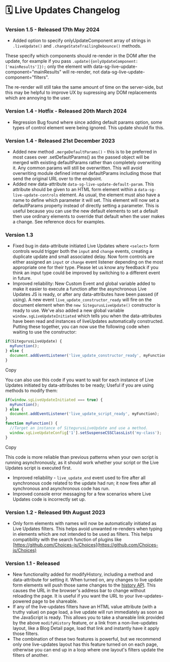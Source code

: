 # 🗓️ Live Updates Changelog

### Version 1.5 - Released 17th May 2024 <a href="#version-15-released-17th-may-2024" id="version-15-released-17th-may-2024"></a>

* Added option to specify onlyUpdateComponent array of strings in `.liveUpdate()` and `.changeStateTrailingDebounce()` methods.

These specify which components should re-render in the DOM after the update, for example if you pass `.update({onlyUpdateComponent: ['mainResults']});` only the element with data-sg-live-update-component="mainResults" will re-render, not data-sg-live-update-component="filters".

The re-render will still take the same amount of time on the server-side, but this may be helpful to improve UX by supressing any DOM replacements which are annoying to the user.

### Version 1.4 - Hotfix - Released 20th March 2024 <a href="#version-14-hotfix-released-20th-march-2024" id="version-14-hotfix-released-20th-march-2024"></a>

* Regression Bug found where since adding default params option, some types of control element were being ignored. This update should fix this.

### Version 1.4 - Released 21st December 2023 <a href="#version-14-released-21st-december-2023" id="version-14-released-21st-december-2023"></a>

* Added new method `.mergeDefaultParams()` - this is to be preferred in most cases over .setDefaultParams() as the passed object will be merged with existing defaultParams rather than completely overwriting it. Any common params will still be overwritten. This will avoid overwriting module defined internal defaultParams including those that send the original URL over to the endpoint.
* Added new data-attribute `data-sg-live-update-default-param`. This attribute should be given to an HTML form element within a `data-sg-live-update-controls` element. As usual, the element must also have a name to define which parameter it will set. This element will now set a defaultParams property instead of directly setting a parameter. This is useful because you can use the new default elements to set a default then use ordinary elements to override that default when the user makes a change. See reference docs for examples.

### Version 1.3 <a href="#version-13" id="version-13"></a>

* Fixed bug in data-attribute initiated Live Updates where `<select>` form controls would trigger both the `input` and `change` events, creating a duplicate update and small associated delay. Now form controls are either assigned an `input` or `change` event listener depending on the most appropriate one for their type. Please let us know any feedback if you think an input type could be improved by switching to a different event in future.
* Improved reliability: New Custom Event and global variable added to make it easier to execute a function after the asynchronous Live Updates JS is ready, or after any data-attributes have been passed (if using). A new event `live_update_constructor_ready` will fire on the document element when the `new SitegurusLiveUpdate()` constructor is ready to use. We've also added a new global variable `window.sgLiveUpdateInitiated` which tells you when the data-attributes have been read and instances of liveUpdates automatically constructed. Putting these together, you can now use the following code when waiting to use the constructor:

```js
if(SitegurusLiveUpdate) {
  myFunction();
} else {
  document.addEventListener('live_update_constructor_ready', myFunction);
}
```

Copy

You can also use this code if you want to wait for each instance of Live Updates initiated by data-attributes to be ready; Useful if you are using methods to modify them:

```js
if(window.sgLiveUpdateInitiated === true) {
  myFunction();
} else {
  document.addEventListener('live_update_script_ready', myFunction);
}
function myFunction() {
  //Target an instance of SitegurusLiveUpdate and use a method.
  window.sgLiveUpdateConfig['1'].setSuspenseCSSClassList('my-class');
}
```

Copy

This code is more reliable than previous patterns when your own script is running asynchronously, as it should work whether your script or the Live Updates script is executed first.

* Improved reliability - `live_update_end` event used to fire after all synchronous code related to the update had run; it now fires after all synchronous and asynchronous code has run.
* Improved console error messaging for a few scenarios where Live Updates code is incorrectly set up.

### Version 1.2 - Released 9th August 2023 <a href="#version-12-released-9th-august-2023" id="version-12-released-9th-august-2023"></a>

* Only form elements with names will now be automatically initiated as Live Updates filters. This helps avoid unwanted re-renders when typing in elements which are not intended to be used as filters. This helps compatibility with the search function of plugins like [https://github.com/Choices-js/Choices](https://github.com/Choices-js/Choices)

### Version 1.1 - Released <a href="#version-11-released" id="version-11-released"></a>

* New functionality added for modifyHistory, including a method and data-attribute for setting it. When turned on, any changes to live update form elements will push those same changes to the [history API](https://developer.mozilla.org/en-US/docs/Web/API/History\_API). This causes the URL in the browser's address bar to change without reloading the page. It is useful if you want the URL to your live-updates-powered page to be shareable.
* If any of the live-updates filters have an HTML value attribute (with a truthy value) on page load, a live update will run immediately as soon as the JavaScript is ready. This allows you to take a shareable link provided by the above `modifyHistory` feature, or a link from a non-live-updates layout, like a Blog Detail page, load that link and instantly have it apply those filters.
* The combination of these two features is powerful, but we recommend only one live-updates layout has this feature turned on on each page, otherwise you can end up in a loop where one layout's filters update the filters of another.
